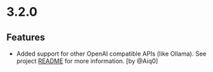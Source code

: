 # 3.2.0

## Features

- Added support for other OpenAI compatible APIs (like Ollama). See project [README](https://github.com/yaroslavyaroslav/OpenAI-sublime-text#setup-alternative-openai-compatible-api) for more information. [by @Aiq0]
